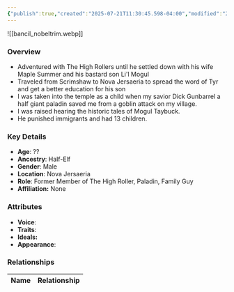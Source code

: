 ```yaml
---
{"publish":true,"created":"2025-07-21T11:30:45.598-04:00","modified":"2025-07-21T11:32:39.536-04:00","published":"2025-07-21T11:32:39.536-04:00","cssclasses":"","Age":"??","Ancestry":"Half-Elf","Gender":"Male","Location":["Nova Jersaeria"],"Role":["Former Member of The High Roller, Paladin, Family Guy"],"Affiliation":["None"]}
---
```



![[bancil_nobeltrim.webp]]

### Overview
- Adventured with The High Rollers until he settled down with his wife Maple Summer and his bastard son Li'l Mogul
- Traveled from Scrimshaw to Nova Jersaeria to spread the word of Tyr and get a better education for his son
- I was taken into the temple as a child when my savior Dick Gunbarrel a half giant paladin saved me from a goblin attack on my village.
- I was raised hearing the historic tales of Mogul Taybuck.
- He punished immigrants and had 13 children.

### Key Details
- **Age**: ??
- **Ancestry**: Half-Elf
- **Gender**: Male
- **Location**: Nova Jersaeria
- **Role**: Former Member of The High Roller, Paladin, Family Guy
- **Affiliation:** None

### Attributes
- **Voice**: 
- **Traits**: 
- **Ideals:** 
- **Appearance**:

### Relationships

| Name  | Relationship |
| ----- | ------------ |
